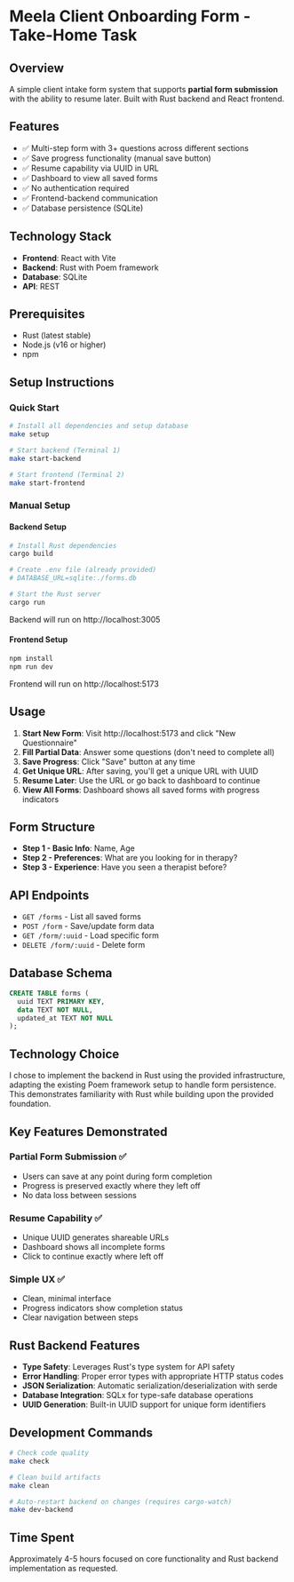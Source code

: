 # Meela Client Onboarding Form - Take-Home Task

## Overview

A simple client intake form system that supports **partial form submission** with the ability to resume later. Built with Rust backend and React frontend.

## Features

- ✅ Multi-step form with 3+ questions across different sections
- ✅ Save progress functionality (manual save button)
- ✅ Resume capability via UUID in URL
- ✅ Dashboard to view all saved forms
- ✅ No authentication required
- ✅ Frontend-backend communication
- ✅ Database persistence (SQLite)

## Technology Stack

- **Frontend**: React with Vite
- **Backend**: Rust with Poem framework
- **Database**: SQLite
- **API**: REST

## Prerequisites

- Rust (latest stable)
- Node.js (v16 or higher)
- npm

## Setup Instructions

### Quick Start

```bash
# Install all dependencies and setup database
make setup

# Start backend (Terminal 1)
make start-backend

# Start frontend (Terminal 2)
make start-frontend
```

### Manual Setup

#### Backend Setup

```bash
# Install Rust dependencies
cargo build

# Create .env file (already provided)
# DATABASE_URL=sqlite:./forms.db

# Start the Rust server
cargo run
```

Backend will run on http://localhost:3005

#### Frontend Setup

```bash
npm install
npm run dev
```

Frontend will run on http://localhost:5173

## Usage

1. **Start New Form**: Visit http://localhost:5173 and click "New Questionnaire"
2. **Fill Partial Data**: Answer some questions (don't need to complete all)
3. **Save Progress**: Click "Save" button at any time
4. **Get Unique URL**: After saving, you'll get a unique URL with UUID
5. **Resume Later**: Use the URL or go back to dashboard to continue
6. **View All Forms**: Dashboard shows all saved forms with progress indicators

## Form Structure

- **Step 1 - Basic Info**: Name, Age
- **Step 2 - Preferences**: What are you looking for in therapy?
- **Step 3 - Experience**: Have you seen a therapist before?

## API Endpoints

- `GET /forms` - List all saved forms
- `POST /form` - Save/update form data
- `GET /form/:uuid` - Load specific form
- `DELETE /form/:uuid` - Delete form

## Database Schema

```sql
CREATE TABLE forms (
  uuid TEXT PRIMARY KEY,
  data TEXT NOT NULL,
  updated_at TEXT NOT NULL
);
```

## Technology Choice

I chose to implement the backend in Rust using the provided infrastructure, adapting the existing Poem framework setup to handle form persistence. This demonstrates familiarity with Rust while building upon the provided foundation.

## Key Features Demonstrated

### Partial Form Submission ✅

- Users can save at any point during form completion
- Progress is preserved exactly where they left off
- No data loss between sessions

### Resume Capability ✅

- Unique UUID generates shareable URLs
- Dashboard shows all incomplete forms
- Click to continue exactly where left off

### Simple UX ✅

- Clean, minimal interface
- Progress indicators show completion status
- Clear navigation between steps

## Rust Backend Features

- **Type Safety**: Leverages Rust's type system for API safety
- **Error Handling**: Proper error types with appropriate HTTP status codes
- **JSON Serialization**: Automatic serialization/deserialization with serde
- **Database Integration**: SQLx for type-safe database operations
- **UUID Generation**: Built-in UUID support for unique form identifiers

## Development Commands

```bash
# Check code quality
make check

# Clean build artifacts
make clean

# Auto-restart backend on changes (requires cargo-watch)
make dev-backend
```

## Time Spent

Approximately 4-5 hours focused on core functionality and Rust backend implementation as requested.
